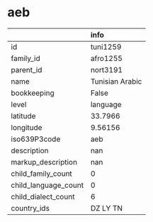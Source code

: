 # aeb
|                      | info            |
|:---------------------|:----------------|
| id                   | tuni1259        |
| family_id            | afro1255        |
| parent_id            | nort3191        |
| name                 | Tunisian Arabic |
| bookkeeping          | False           |
| level                | language        |
| latitude             | 33.7966         |
| longitude            | 9.56156         |
| iso639P3code         | aeb             |
| description          | nan             |
| markup_description   | nan             |
| child_family_count   | 0               |
| child_language_count | 0               |
| child_dialect_count  | 6               |
| country_ids          | DZ LY TN        |